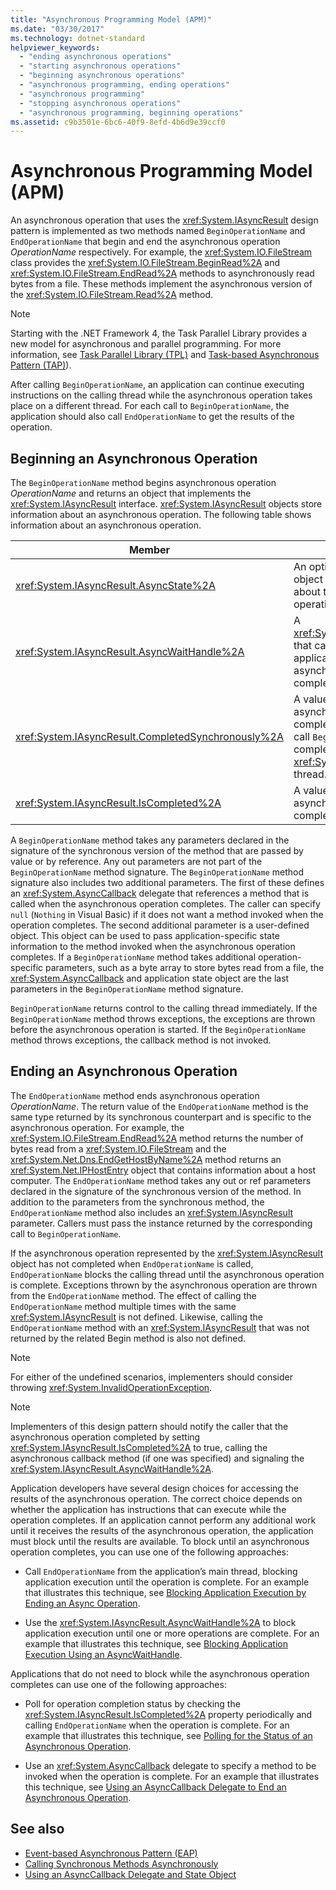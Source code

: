 ```yaml
---
title: "Asynchronous Programming Model (APM)"
ms.date: "03/30/2017"
ms.technology: dotnet-standard
helpviewer_keywords: 
  - "ending asynchronous operations"
  - "starting asynchronous operations"
  - "beginning asynchronous operations"
  - "asynchronous programming, ending operations"
  - "asynchronous programming"
  - "stopping asynchronous operations"
  - "asynchronous programming, beginning operations"
ms.assetid: c9b3501e-6bc6-40f9-8efd-4b6d9e39ccf0
---
```

# Asynchronous Programming Model (APM)
An asynchronous operation that uses the <xref:System.IAsyncResult> design pattern is implemented as two methods named `BeginOperationName` and `EndOperationName` that begin and end the asynchronous operation *OperationName* respectively. For example, the <xref:System.IO.FileStream> class provides the <xref:System.IO.FileStream.BeginRead%2A> and <xref:System.IO.FileStream.EndRead%2A> methods to asynchronously read bytes from a file. These methods implement the asynchronous version of the <xref:System.IO.FileStream.Read%2A> method.  
  
> [!NOTE]
> Starting with the .NET Framework 4, the Task Parallel Library provides a new model for asynchronous and parallel programming. For more information, see [Task Parallel Library (TPL)](../parallel-programming/task-parallel-library-tpl.md) and [Task-based Asynchronous Pattern (TAP)](task-based-asynchronous-pattern-tap.md)).  
  
 After calling `BeginOperationName`, an application can continue executing instructions on the calling thread while the asynchronous operation takes place on a different thread. For each call to `BeginOperationName`, the application should also call `EndOperationName` to get the results of the operation.  
  
## Beginning an Asynchronous Operation  
 The `BeginOperationName` method begins asynchronous operation *OperationName* and returns an object that implements the <xref:System.IAsyncResult> interface. <xref:System.IAsyncResult> objects store information about an asynchronous operation. The following table shows information about an asynchronous operation.  
  
|Member|Description|  
|------------|-----------------|  
|<xref:System.IAsyncResult.AsyncState%2A>|An optional application-specific object that contains information about the asynchronous operation.|  
|<xref:System.IAsyncResult.AsyncWaitHandle%2A>|A <xref:System.Threading.WaitHandle> that can be used to block application execution until the asynchronous operation completes.|  
|<xref:System.IAsyncResult.CompletedSynchronously%2A>|A value that indicates whether the asynchronous operation completed on the thread used to call `BeginOperationName` instead of completing on a separate <xref:System.Threading.ThreadPool> thread.|  
|<xref:System.IAsyncResult.IsCompleted%2A>|A value that indicates whether the asynchronous operation has completed.|  
  
 A `BeginOperationName` method takes any parameters declared in the signature of the synchronous version of the method that are passed by value or by reference. Any out parameters are not part of the `BeginOperationName` method signature. The `BeginOperationName` method signature also includes two additional parameters. The first of these defines an <xref:System.AsyncCallback> delegate that references a method that is called when the asynchronous operation completes. The caller can specify `null` (`Nothing` in Visual Basic) if it does not want a method invoked when the operation completes. The second additional parameter is a user-defined object. This object can be used to pass application-specific state information to the method invoked when the asynchronous operation completes. If a `BeginOperationName` method takes additional operation-specific parameters, such as a byte array to store bytes read from a file, the <xref:System.AsyncCallback> and application state object are the last parameters in the `BeginOperationName` method signature.  
  
 `BeginOperationName` returns control to the calling thread immediately. If the `BeginOperationName` method throws exceptions, the exceptions are thrown before the asynchronous operation is started. If the `BeginOperationName` method throws exceptions, the callback method is not invoked.  
  
## Ending an Asynchronous Operation  
 The `EndOperationName` method ends asynchronous operation *OperationName*. The return value of the `EndOperationName` method is the same type returned by its synchronous counterpart and is specific to the asynchronous operation. For example, the <xref:System.IO.FileStream.EndRead%2A> method returns the number of bytes read from a <xref:System.IO.FileStream> and the <xref:System.Net.Dns.EndGetHostByName%2A> method returns an <xref:System.Net.IPHostEntry> object that contains information about a host computer. The `EndOperationName` method takes any out or ref parameters declared in the signature of the synchronous version of the method. In addition to the parameters from the synchronous method, the `EndOperationName` method also includes an <xref:System.IAsyncResult> parameter. Callers must pass the instance returned by the corresponding call to `BeginOperationName`.  
  
 If the asynchronous operation represented by the <xref:System.IAsyncResult> object has not completed when `EndOperationName` is called, `EndOperationName` blocks the calling thread until the asynchronous operation is complete. Exceptions thrown by the asynchronous operation are thrown from the `EndOperationName` method. The effect of calling the `EndOperationName` method multiple times with the same <xref:System.IAsyncResult> is not defined. Likewise, calling the `EndOperationName` method with an <xref:System.IAsyncResult> that was not returned by the related Begin method is also not defined.  
  
> [!NOTE]
> For either of the undefined scenarios, implementers should consider throwing <xref:System.InvalidOperationException>.  
  
> [!NOTE]
> Implementers of this design pattern should notify the caller that the asynchronous operation completed by setting <xref:System.IAsyncResult.IsCompleted%2A> to true, calling the asynchronous callback method (if one was specified) and signaling the <xref:System.IAsyncResult.AsyncWaitHandle%2A>.  
  
 Application developers have several design choices for accessing the results of the asynchronous operation. The correct choice depends on whether the application has instructions that can execute while the operation completes. If an application cannot perform any additional work until it receives the results of the asynchronous operation, the application must block until the results are available. To block until an asynchronous operation completes, you can use one of the following approaches:  
  
- Call `EndOperationName` from the application’s main thread, blocking application execution until the operation is complete. For an example that illustrates this technique, see [Blocking Application Execution by Ending an Async Operation](blocking-application-execution-by-ending-an-async-operation.md).  
  
- Use the <xref:System.IAsyncResult.AsyncWaitHandle%2A> to block application execution until one or more operations are complete. For an example that illustrates this technique, see [Blocking Application Execution Using an AsyncWaitHandle](blocking-application-execution-using-an-asyncwaithandle.md).  
  
 Applications that do not need to block while the asynchronous operation completes can use one of the following approaches:  
  
- Poll for operation completion status by checking the <xref:System.IAsyncResult.IsCompleted%2A> property periodically and calling `EndOperationName` when the operation is complete. For an example that illustrates this technique, see [Polling for the Status of an Asynchronous Operation](polling-for-the-status-of-an-asynchronous-operation.md).  
  
- Use an <xref:System.AsyncCallback> delegate to specify a method to be invoked when the operation is complete. For an example that illustrates this technique, see [Using an AsyncCallback Delegate to End an Asynchronous Operation](using-an-asynccallback-delegate-to-end-an-asynchronous-operation.md).  
  
## See also

- [Event-based Asynchronous Pattern (EAP)](event-based-asynchronous-pattern-eap.md)
- [Calling Synchronous Methods Asynchronously](calling-synchronous-methods-asynchronously.md)
- [Using an AsyncCallback Delegate and State Object](using-an-asynccallback-delegate-and-state-object.md)
